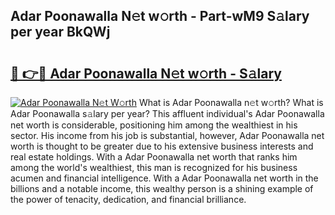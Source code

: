 ## Adar Poonawalla N𝚎t w𝚘rth - Part-wM9 S𝚊lary per year BkQWj

# <h2><a href="http://gc1vwnh.nevu.top/?p=Adar+Poonawalla">🔗 👉🔴 Adar Poonawalla N𝚎t w𝚘rth - S𝚊lary</a></h2>

[![Adar Poonawalla N𝚎t W𝚘rth](https://i.imgur.com/Oavwk0R.jpeg)](http://gc1vwnh.nevu.top/?p=Adar+Poonawalla)
What is Adar Poonawalla n𝚎t w𝚘rth? What is Adar Poonawalla s𝚊lary per year?
This affluent individual's Adar Poonawalla net worth is considerable, positioning him among the wealthiest in his sector. His income from his job is substantial, however, Adar Poonawalla net worth is thought to be greater due to his extensive business interests and real estate holdings. With a Adar Poonawalla net worth that ranks him among the world's wealthiest, this man is recognized for his business acumen and financial intelligence. With a Adar Poonawalla net worth in the billions and a notable income, this wealthy person is a shining example of the power of tenacity, dedication, and financial brilliance.
